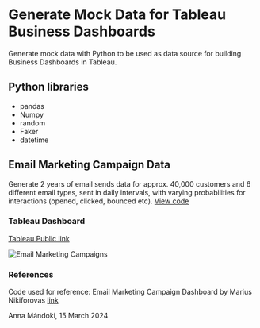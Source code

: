 # Generate Mock Data for Tableau Business Dashboards

Generate mock data with Python to be used as data source for building Business Dashboards in Tableau.

## Python libraries
- pandas
- Numpy
- random
- Faker
- datetime

## Email Marketing Campaign Data
Generate 2 years of email sends data for approx. 40,000 customers and 6 different email types, sent in daily intervals, with varying probabilities for interactions (opened, clicked, bounced etc). 
[View code](https://github.com/annamandoki/data_generation_python_faker/blob/main/Email_Marketing_Campaign_Faker.ipynb)

### Tableau Dashboard
[Tableau Public link](https://public.tableau.com/app/profile/anna.mandoki/viz/EmailMarketingCampaignsDashboard_17101671385060/EmailMarketingCampaigns)

![Email Marketing Campaigns](https://github.com/annamandoki/data_generation_python_faker/assets/116653694/0d5cac2c-d39e-49c7-84c2-6ba017f9fe76)

### References
Code used for reference: Email Marketing Campaign Dashboard by Marius Nikiforovas [link](https://github.com/Marius321/Email-Marketing-Campaign-Dashboard)

Anna Mándoki, 15 March 2024
